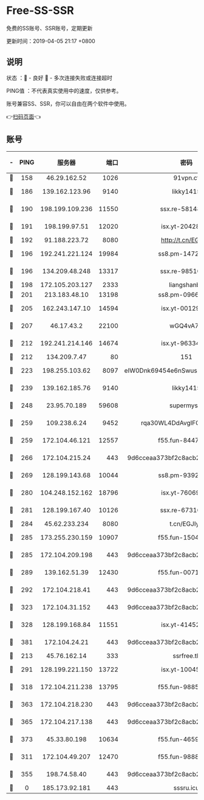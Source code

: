 # Free-SS-SSR

免费的SS账号、SSR账号，定期更新

更新时间：2019-04-05 21:17 +0800

## 说明

状态     ：🙂 - 良好 🙁 - 多次连接失败或连接超时

PING值   ：不代表真实使用中的速度，仅供参考。

账号兼容SS、SSR，你可以自由在两个软件中使用。

👉[扫码页面](https://liesauer.github.io/Free-SS-SSR/)👈

## 账号

|-|PING|服务器|端口|密码|加密方式|区域|
|:----:|:----:|:-----:|-----:|:----:|:----:|:----:|
|🙂|158|46.29.162.52|1026|91vpn.cf|rc4-md5|RU|
|🙂|186|139.162.123.96|9140|likky1415|aes-256-cfb|JP|
|🙂|190|198.199.109.236|11550|ssx.re-58148686|aes-256-cfb|US|
|🙂|191|198.199.97.51|12020|isx.yt-20428296|aes-256-cfb|US|
|🙂|192|91.188.223.72|8080|http://t.cn/EGJIyrl|rc4-md5|RU|
|🙂|196|192.241.221.124|19984|ss8.pm-14722221|aes-256-cfb|US|
|🙂|196|134.209.48.248|13317|ssx.re-98510998|aes-256-cfb|US|
|🙂|198|172.105.203.127|2333|liangshanbo|chacha20|JP|
|🙂|201|213.183.48.10|13198|ss8.pm-09661555|rc4-md5|RU|
|🙂|205|162.243.147.10|14594|isx.yt-00129224|aes-256-cfb|US|
|🙂|207|46.17.43.2|22100|wGQ4vA7D|aes-256-gcm|RU|
|🙂|212|192.241.214.146|14674|isx.yt-96334607|aes-256-cfb|US|
|🙂|212|134.209.7.47|80|151|chacha20|US|
|🙂|223|198.255.103.62|8097|eIW0Dnk69454e6nSwuspv9DmS201tQ0D|aes-256-cfb|US|
|🙂|239|139.162.185.76|9140|likky1415|aes-256-cfb|DE|
|🙂|248|23.95.70.189|59608|supermyssr|chacha20-ietf|US|
|🙂|259|109.238.6.24|9452|rqa30WL4DdAvgIFG6Fs3znzTa|aes-256-cfb|FR|
|🙂|259|172.104.46.121|12557|f55.fun-84475038|aes-256-cfb|SG|
|🙂|266|172.104.215.24|443|9d6cceaa373bf2c8acb22e60b6a58be6|aes-256-cfb|US|
|🙂|269|128.199.143.68|10044|ss8.pm-93920348|aes-256-cfb|SG|
|🙂|280|104.248.152.162|18796|isx.yt-76069686|aes-256-cfb|SG|
|🙂|281|128.199.167.40|10126|ssx.re-67316869|aes-256-cfb|SG|
|🙂|284|45.62.233.234|8080|t.cn/EGJIyrl|rc4-md5|CA|
|🙂|285|173.255.230.159|10907|f55.fun-15045227|aes-256-cfb|US|
|🙂|285|172.104.209.198|443|9d6cceaa373bf2c8acb22e60b6a58be6|aes-256-cfb|US|
|🙂|289|139.162.51.39|12430|f55.fun-00710009|aes-256-cfb|SG|
|🙂|292|172.104.218.41|443|9d6cceaa373bf2c8acb22e60b6a58be6|aes-256-cfb|US|
|🙂|323|172.104.31.152|443|9d6cceaa373bf2c8acb22e60b6a58be6|aes-256-cfb|US|
|🙂|328|128.199.168.84|11551|isx.yt-41452908|aes-256-cfb|SG|
|🙂|381|172.104.24.21|443|9d6cceaa373bf2c8acb22e60b6a58be6|aes-256-cfb|US|
|🙂|213|45.76.162.14|333|ssrfree.tk|rc4|SG|
|🙂|291|128.199.221.150|13722|isx.yt-10045081|aes-256-cfb|SG|
|🙂|318|172.104.211.238|13795|f55.fun-98857408|aes-256-cfb|US|
|🙂|363|172.104.218.230|443|9d6cceaa373bf2c8acb22e60b6a58be6|aes-256-cfb|US|
|🙂|365|172.104.217.138|443|9d6cceaa373bf2c8acb22e60b6a58be6|aes-256-cfb|US|
|🙂|373|45.33.80.198|10634|f55.fun-46596927|aes-256-cfb|US|
|🙁|311|172.104.49.207|12470|f55.fun-98888236|aes-256-cfb|SG|
|🙁|355|198.74.58.40|443|9d6cceaa373bf2c8acb22e60b6a58be6|aes-256-cfb|US|
|🙁|0|185.173.92.181|443|sssru.icu|rc4-md5|RU|
